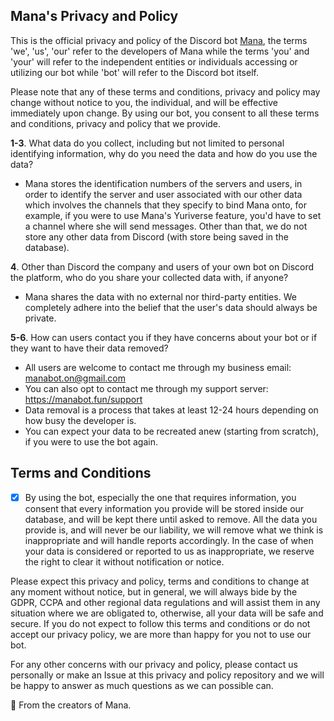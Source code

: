 ## Mana's Privacy and Policy

This is the official privacy and policy of the Discord bot [Mana](https://manabot.fun), the terms 'we', 'us', 'our' refer to the developers of Mana while the terms 'you' and 'your' will refer to the independent entities or individuals accessing or utilizing our bot while 'bot' will refer to the Discord bot itself.

Please note that any of these terms and conditions, privacy and policy may change without notice to you, the individual, and will be effective immediately upon change. By using our bot, you consent to all these terms and conditions, privacy and policy that we provide.

**1-3**. What data do you collect, including but not limited to personal identifying information, why do you need the data and how do you use the data?
- Mana stores the identification numbers of the servers and users, in order to identify the server and user associated with our other data which involves the channels that they specify to bind Mana onto, for example, if you were to use Mana's Yuriverse feature, you'd have to set a channel where she will send messages. Other than that, we do not store any other data from Discord (with store being saved in the database).

**4**. Other than Discord the company and users of your own bot on Discord the platform, who do you share your collected data with, if anyone?
- Mana shares the data with no external nor third-party entities. We completely adhere into the belief that the user's data should always be private.

**5-6**. How can users contact you if they have concerns about your bot or if they want to have their data removed?
- All users are welcome to contact me through my business email: manabot.on@gmail.com
- You can also opt to contact me through my support server: https://manabot.fun/support
- Data removal is a process that takes at least 12-24 hours depending on how busy the developer is.
- You can expect your data to be recreated anew (starting from scratch), if you were to use the bot again.

## Terms and Conditions
- [x] By using the bot, especially the one that requires information, you consent that every information you provide will be stored inside our database, and will be kept there until asked to remove. All the data you provide is, and will never be our liability, we will remove what we think is inappropriate and will handle reports accordingly. In the case of when your data is considered or reported to us as inappropriate, we reserve the right to clear it without notification  or notice.

Please expect this privacy and policy, terms and conditions to change at any moment without notice, but in general, we will always bide by the GDPR, CCPA and other regional data regulations and will assist them in any situation where we are obligated to, otherwise, all your data will be safe and secure. If you do not expect to follow this terms and conditions or do not accept our privacy policy, we are more than happy for you not to use our bot.

For any other concerns with our privacy and policy, please contact us personally or make an Issue at this privacy and policy repository and we will be happy to answer as much questions as we can possible can.

💝 From the creators of Mana.
